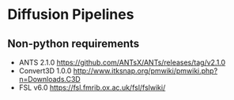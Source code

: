 # Diffusion Pipelines

## Non-python requirements
* ANTS 2.1.0 https://github.com/ANTsX/ANTs/releases/tag/v2.1.0
* Convert3D 1.0.0 http://www.itksnap.org/pmwiki/pmwiki.php?n=Downloads.C3D
* FSL v6.0 https://fsl.fmrib.ox.ac.uk/fsl/fslwiki/
